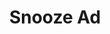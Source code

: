---
title: Snooze Ad
description: Snooze the current ad break on Twitch
version: 0.2.3
parameters: []
variables:
  - name: snooze.success
    type: bool
    value: true
---